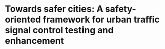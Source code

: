 # Towards safer cities: A safety-oriented framework for urban traffic signal control testing and enhancement
